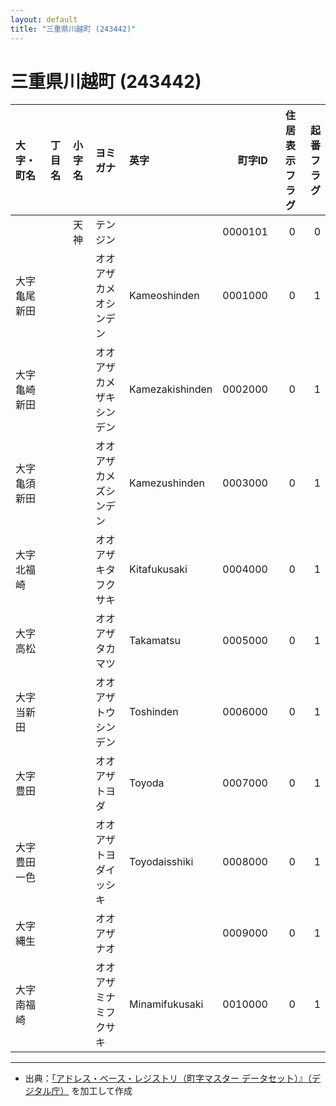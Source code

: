 ```yaml
---
layout: default
title: "三重県川越町 (243442)"
---
```


# 三重県川越町 (243442)

| 大字・町名 | 丁目名 | 小字名 | ヨミガナ | 英字 | 町字ID | 住居表示フラグ | 起番フラグ |
|:--------|:------|:------|:-----------------|:---------------------|--------:|----------:|--------:|
|  |  | 天神 | テンジン |  | 0000101 | 0 | 0 |
| 大字亀尾新田 |  |  | オオアザカメオシンデン | Kameoshinden | 0001000 | 0 | 1 |
| 大字亀崎新田 |  |  | オオアザカメザキシンデン | Kamezakishinden | 0002000 | 0 | 1 |
| 大字亀須新田 |  |  | オオアザカメズシンデン | Kamezushinden | 0003000 | 0 | 1 |
| 大字北福崎 |  |  | オオアザキタフクサキ | Kitafukusaki | 0004000 | 0 | 1 |
| 大字高松 |  |  | オオアザタカマツ | Takamatsu | 0005000 | 0 | 1 |
| 大字当新田 |  |  | オオアザトウシンデン | Toshinden | 0006000 | 0 | 1 |
| 大字豊田 |  |  | オオアザトヨダ | Toyoda | 0007000 | 0 | 1 |
| 大字豊田一色 |  |  | オオアザトヨダイッシキ | Toyodaisshiki | 0008000 | 0 | 1 |
| 大字縄生 |  |  | オオアザナオ |  | 0009000 | 0 | 1 |
| 大字南福崎 |  |  | オオアザミナミフクサキ | Minamifukusaki | 0010000 | 0 | 1 |

---

- 出典：[「アドレス・ベース・レジストリ（町字マスター データセット）』（デジタル庁）](https://www.digital.go.jp/policies/base_registry_address/) を加工して作成